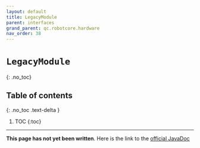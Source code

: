 ```yaml
---
layout: default
title: LegacyModule
parent: interfaces
grand_parent: qc.robotcore.hardware
nav_order: 38
---
```

# `LegacyModule`
{: .no_toc}

## Table of contents
{: .no_toc .text-delta }

1. TOC
{:toc}
---
**This page has not yet been written**. Here is the link to the [official JavaDoc](https://ftctechnh.github.io/ftc_app/doc/javadoc/com/qualcomm/robotcore/hardware/LegacyModule.html)
        